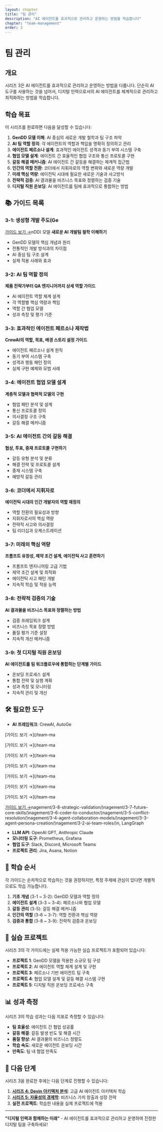 ```yaml
---
layout: chapter
title: "팀 관리"
description: "AI 에이전트를 효과적으로 관리하고 운영하는 방법을 학습합니다"
chapter: "team-management"
order: 3
---
```


# 팀 관리

## 개요

시리즈 3은 AI 에이전트를 효과적으로 관리하고 운영하는 방법을 다룹니다. 단순히 AI 도구를 사용하는 것을 넘어서, 디지털 인력으로서의 AI 에이전트를 체계적으로 관리하고 최적화하는 방법을 학습합니다.

## 학습 목표

이 시리즈를 완료하면 다음을 달성할 수 있습니다:

1. **GenDD 모델 이해**: AI 중심의 새로운 개발 철학과 팀 구조 파악
2. **AI 팀 역할 정의**: 각 에이전트의 역할과 책임을 명확히 정의하고 관리
3. **에이전트 페르소나 설계**: 효과적인 에이전트 성격과 동기 부여 시스템 구축
4. **협업 모델 설계**: 에이전트 간 효율적인 협업 구조와 통신 프로토콜 구현
5. **갈등 해결 메커니즘**: AI 에이전트 간 갈등을 해결하는 체계적 접근법
6. **인간의 역할 전환**: 코더에서 지휘자로의 역할 변화와 새로운 역량 개발
7. **미래 핵심 역량**: 에이전틱 시대에 필요한 새로운 기술과 사고방식
8. **전략적 검증**: AI 결과물을 비즈니스 목표와 정렬하는 검증 기술
9. **디지털 직원 온보딩**: AI 에이전트를 팀에 효과적으로 통합하는 방법

## 📚 가이드 목록

### 3-1: 생성형 개발 주도(Ge

[가이드 보기 →](/team-management/3-1-gendd-model/)nDD) 모델
**새로운 AI 개발팀 철학 이해하기**

- GenDD 모델의 핵심 개념과 원리
- 전통적인 개발 방식과의 차이점
- AI 중심 팀 구조 설계
- 실제 적용 사례와 효과

### 3-2: AI 팀 역할 정의
**제품 전략가부터 QA 엔지니어까지 상세 역할 가이드**

- AI 에이전트 역할 체계 설계
- 각 역할별 핵심 역량과 책임
- 역할 간 협업 모델
- 성과 측정 및 평가 기준

### 3-3: 효과적인 에이전트 페르소나 제작법
**CrewAI의 역할, 목표, 배경 스토리 설정 가이드**

- 에이전트 페르소나 설계 원칙
- 동기 부여 시스템 구축
- 성격과 행동 패턴 정의
- 실제 구현 예제와 모범 사례

### 3-4: 에이전트 협업 모델 설계
**계층적 모델과 협력적 모델의 구현**

- 협업 패턴 분석 및 설계
- 통신 프로토콜 정의
- 의사결정 구조 구축
- 갈등 해결 메커니즘

### 3-5: AI 에이전트 간의 갈등 해결
**협상, 투표, 중재 프로토콜 구현하기**

- 갈등 유형 분석 및 분류
- 해결 전략 및 프로토콜 설계
- 중재 시스템 구축
- 예방적 갈등 관리

### 3-6: 코더에서 지휘자로
**에이전틱 시대의 인간 개발자의 역할 재정의**

- 역할 전환의 필요성과 방향
- 지휘자로서의 핵심 역량
- 전략적 사고와 의사결정
- 팀 리더십과 오케스트레이션

### 3-7: 미래의 핵심 역량
**프롬프트 유창성, 제약 조건 설계, 에이전틱 사고 훈련하기**

- 프롬프트 엔지니어링 고급 기법
- 제약 조건 설계 및 최적화
- 에이전틱 사고 패턴 개발
- 지속적 학습 및 적응 능력

### 3-8: 전략적 검증의 기술
**AI 결과물을 비즈니스 목표와 정렬하는 방법**

- 검증 프레임워크 설계
- 비즈니스 목표 정렬 방법
- 품질 평가 기준 설정
- 지속적 개선 메커니즘

### 3-9: 첫 디지털 직원 온보딩
**AI 에이전트를 팀 워크플로우에 통합하는 단계별 가이드**

- 온보딩 프로세스 설계
- 통합 전략 및 실행 계획
- 성과 측정 및 모니터링
- 지속적 관리 및 개선

## 🛠️ 필요한 도구

- **AI 프레임워크**: CrewAI, AutoGe

[가이드 보기 →](/team-ma

[가이드 보기 →](/team-ma

[가이드 보기 →](/team-ma

[가이드 보기 →](/team-ma

[가이드 보기 →](/team-ma

[가이드 보기 →](/team-ma

[가이드 보기 →](/team-ma

[가이드 보기 →](/team-management/3-9-digital-employee-onboarding/)nagement/3-8-strategic-validation/)nagement/3-7-future-core-skills/)nagement/3-6-coder-to-conductor/)nagement/3-5-conflict-resolution/)nagement/3-4-agent-collaboration-models/)nagement/3-3-agent-persona-creation/)nagement/3-2-ai-team-roles/)n, LangGraph
- **LLM API**: OpenAI GPT, Anthropic Claude
- **모니터링 도구**: Prometheus, Grafana
- **협업 도구**: Slack, Discord, Microsoft Teams
- **프로젝트 관리**: Jira, Asana, Notion

## 📖 학습 순서

각 가이드는 순차적으로 학습하는 것을 권장하지만, 특정 주제에 관심이 있다면 개별적으로도 학습 가능합니다.

1. **기초 개념** (3-1 ~ 3-2): GenDD 모델과 역할 정의
2. **에이전트 설계** (3-3 ~ 3-4): 페르소나와 협업 모델
3. **갈등 관리** (3-5): 갈등 해결 메커니즘
4. **인간의 역할** (3-6 ~ 3-7): 역할 전환과 핵심 역량
5. **검증과 통합** (3-8 ~ 3-9): 전략적 검증과 온보딩

## 🎯 실습 프로젝트

시리즈 3의 각 가이드에는 실제 적용 가능한 실습 프로젝트가 포함되어 있습니다:

- **프로젝트 1**: GenDD 모델을 적용한 소규모 팀 구성
- **프로젝트 2**: AI 에이전트 역할 체계 설계 및 구현
- **프로젝트 3**: 페르소나 기반 에이전트 팀 구축
- **프로젝트 4**: 협업 모델 설계 및 갈등 해결 시스템 구현
- **프로젝트 5**: 디지털 직원 온보딩 프로세스 구축

## 📊 성과 측정

시리즈 3의 학습 성과는 다음 지표로 측정할 수 있습니다:

- **팀 효율성**: 에이전트 간 협업 성공률
- **갈등 해결**: 갈등 발생 빈도 및 해결 시간
- **품질 향상**: AI 결과물의 비즈니스 정렬도
- **학습 속도**: 새로운 에이전트 온보딩 시간
- **만족도**: 팀 내 협업 만족도

## 🚀 다음 단계

시리즈 3을 완료한 후에는 다음 단계로 진행할 수 있습니다:

1. **[시리즈 4: Devin 아키텍처 분석](../series-4/)**: 고급 AI 에이전트 아키텍처 학습
2. **[시리즈 5: 자율성의 경제학](../series-5/)**: 비즈니스 가치 창출과 성장 전략
3. **실전 프로젝트**: 학습한 내용을 실제 프로젝트에 적용

---

**"디지털 인력과 함께하는 미래"** - AI 에이전트를 효과적으로 관리하고 운영하여 진정한 디지털 팀을 구축하세요!
